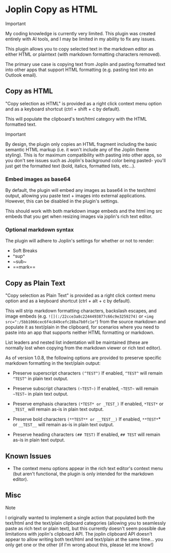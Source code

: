 # Joplin Copy as HTML

> [!important]
> My coding knowledge is currently very limited. This plugin was created entirely with AI tools, and I may be limited in my ability to fix any issues.

This plugin allows you to copy selected text in the markdown editor as either HTML or plaintext (with markdown formatting characters removed).

The primary use case is copying text from Joplin and pasting formatted text into other apps that support HTML formatting (e.g. pasting text into an Outlook email).

## Copy as HTML

"Copy selection as HTML" is provided as a right click context menu option and as a keyboard shortcut (ctrl + shift + c by default).

This will populate the clipboard's text/html category with the HTML formatted text.

> [!important]
> By design, the plugin only copies an HTML fragment including the basic semantic HTML markup (i.e. it won't include any of the Joplin theme styling). This is for maximum compatibility with pasting into other apps, so you don't see issues such as Joplin's background color being pasted- you'll just get the formatted text (bold, italics, formatted lists, etc...).

### Embed images as base64

By default, the plugin will embed any images as base64 in the text/html output, allowing you paste text + images into external applications. However, this can be disabled in the plugin's settings.

This should work with both markdown image embeds and the html img src embeds that you get when resizing images via joplin's rich text editor.

### Optional markdown syntax

The plugin will adhere to Joplin's settings for whether or not to render:

- Soft Breaks
- ^sup^
- ~sub~
- ==mark==

## Copy as Plain Text

"Copy selection as Plain Text" is provided as a right click context menu option and as a keyboard shortcut (ctrl + alt + c by default).

This will strip markdown formatting characters, backslash escapes, and image embeds (e.g. `![](:/22cce3a8c2244493877c66c9e3259274)` or `<img src=":/5bb1066cec6f4c849cefc28ba7b0fc1e"`) from the source markdown and populate it as text/plain in the clipboard, for scenarios where you need to paste into an app that supports neither HTML formatting or markdown.

List leaders and nested list indentation will be maintained (these are normally lost when copying from the markdown viewer or rich text editor).

As of version 1.0.8, the following options are provided to preserve specific markdown formatting in the text/plain output:

- Preserve superscript characters `(^TEST^)`
If enabled, `^TEST^` will remain `^TEST^` in plain text output.

- Preserve subscript characters `(~TEST~)`
If enabled, `~TEST~` will remain `~TEST~` in plain text output.

- Preserve emphasis characters `(*TEST* or _TEST_)`
If enabled, `*TEST*` or `_TEST_` will remain as-is in plain text output.

- Preserve bold characters `(**TEST** or __TEST__)`
If enabled, `**TEST*`* or `__TEST__` will remain as-is in plain text output.

- Preserve heading characters `(## TEST)`
If enabled, `## TEST` will remain as-is in plain text output.

## Known Issues

- The context menu options appear in the rich text editor's context menu (but aren't functional, the plugin is only intended for the markdown editor).

## Misc

> [!NOTE]
> I originally wanted to implement a single action that populated both the text/html and the text/plain clipboard categories (allowing you to seamlessly paste as rich text or plain text), but this currently doesn't seem possible due limitations with joplin's clipboard API. The joplin clipboard API doesn't appear to allow writing both text/html and text/plain at the same time... you only get one or the other (if I'm wrong about this, please let me know!)
